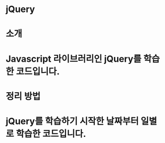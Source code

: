 # jQuery
<h1>소개<h1>
Javascript 라이브러리인 jQuery를 학습한 코드입니다.
<h1>정리 방법<h1>
jQuery를 학습하기 시작한 날짜부터 일별로 학습한 코드입니다.
